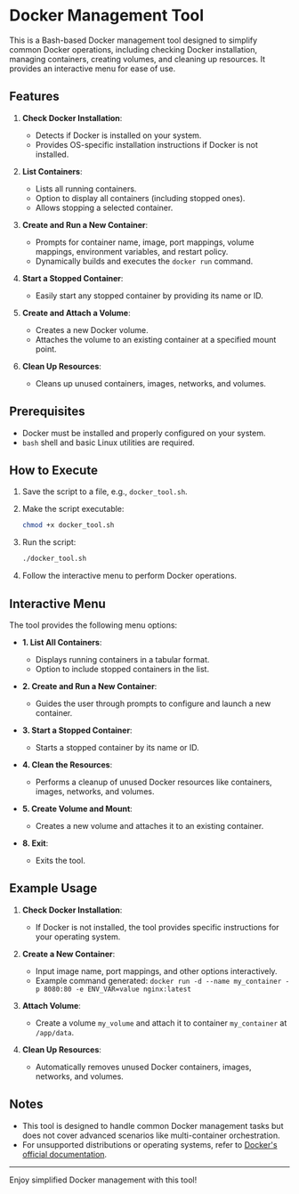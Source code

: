 # Docker Management Tool

This is a Bash-based Docker management tool designed to simplify common Docker operations, including checking Docker installation, managing containers, creating volumes, and cleaning up resources. It provides an interactive menu for ease of use.

## Features

1. **Check Docker Installation**:
   - Detects if Docker is installed on your system.
   - Provides OS-specific installation instructions if Docker is not installed.

2. **List Containers**:
   - Lists all running containers.
   - Option to display all containers (including stopped ones).
   - Allows stopping a selected container.

3. **Create and Run a New Container**:
   - Prompts for container name, image, port mappings, volume mappings, environment variables, and restart policy.
   - Dynamically builds and executes the `docker run` command.

4. **Start a Stopped Container**:
   - Easily start any stopped container by providing its name or ID.

5. **Create and Attach a Volume**:
   - Creates a new Docker volume.
   - Attaches the volume to an existing container at a specified mount point.

6. **Clean Up Resources**:
   - Cleans up unused containers, images, networks, and volumes.

## Prerequisites

- Docker must be installed and properly configured on your system.
- `bash` shell and basic Linux utilities are required.

## How to Execute

1. Save the script to a file, e.g., `docker_tool.sh`.
2. Make the script executable:

   ```bash
   chmod +x docker_tool.sh
   ```

3. Run the script:

   ```bash
   ./docker_tool.sh
   ```

4. Follow the interactive menu to perform Docker operations.

## Interactive Menu

The tool provides the following menu options:

- **1. List All Containers**:
  - Displays running containers in a tabular format.
  - Option to include stopped containers in the list.

- **2. Create and Run a New Container**:
  - Guides the user through prompts to configure and launch a new container.

- **3. Start a Stopped Container**:
  - Starts a stopped container by its name or ID.

- **4. Clean the Resources**:
  - Performs a cleanup of unused Docker resources like containers, images, networks, and volumes.

- **5. Create Volume and Mount**:
  - Creates a new volume and attaches it to an existing container.

- **8. Exit**:
  - Exits the tool.

## Example Usage

1. **Check Docker Installation**:
   - If Docker is not installed, the tool provides specific instructions for your operating system.

2. **Create a New Container**:
   - Input image name, port mappings, and other options interactively.
   - Example command generated: `docker run -d --name my_container -p 8080:80 -e ENV_VAR=value nginx:latest`

3. **Attach Volume**:
   - Create a volume `my_volume` and attach it to container `my_container` at `/app/data`.

4. **Clean Up Resources**:
   - Automatically removes unused Docker containers, images, networks, and volumes.

## Notes

- This tool is designed to handle common Docker management tasks but does not cover advanced scenarios like multi-container orchestration.
- For unsupported distributions or operating systems, refer to [Docker's official documentation](https://docs.docker.com/engine/install/).

---

Enjoy simplified Docker management with this tool!

